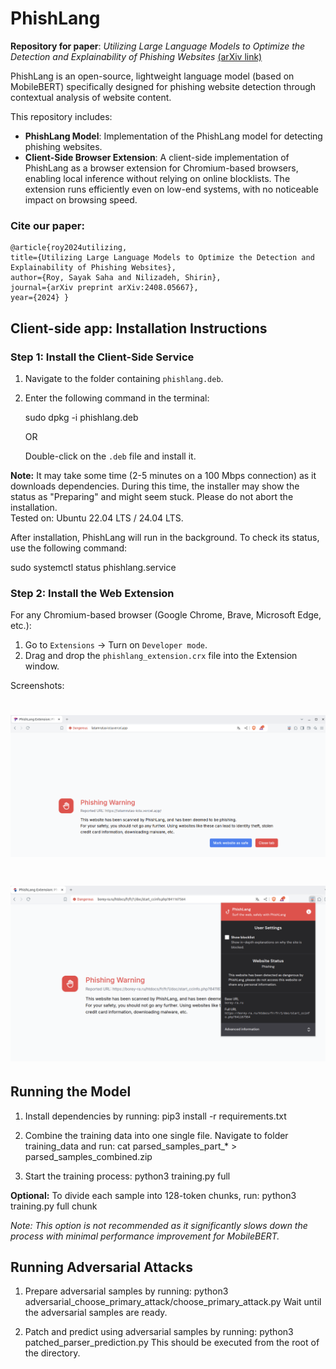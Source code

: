 # PhishLang

**Repository for paper**: *Utilizing Large Language Models to Optimize the Detection and Explainability of Phishing Websites* [(arXiv link)](https://arxiv.org/abs/2408.05667)

PhishLang is an open-source, lightweight language model (based on MobileBERT) specifically designed for phishing website detection through contextual analysis of website content.

This repository includes:
- **PhishLang Model**: Implementation of the PhishLang model for detecting phishing websites.
- **Client-Side Browser Extension**: A client-side implementation of PhishLang as a browser extension for Chromium-based browsers, enabling local inference without relying on online blocklists. The extension runs efficiently even on low-end systems, with no noticeable impact on browsing speed.

### Cite our paper:
```
@article{roy2024utilizing, 
title={Utilizing Large Language Models to Optimize the Detection and Explainability of Phishing Websites}, 
author={Roy, Sayak Saha and Nilizadeh, Shirin}, 
journal={arXiv preprint arXiv:2408.05667}, 
year={2024} }
```

## Client-side app: Installation Instructions

### Step 1: Install the Client-Side Service

1. Navigate to the folder containing `phishlang.deb`.
2. Enter the following command in the terminal:

   sudo dpkg -i phishlang.deb

   OR

   Double-click on the `.deb` file and install it.

**Note:** It may take some time (2-5 minutes on a 100 Mbps connection) as it downloads dependencies. During this time, the installer may show the status as "Preparing" and might seem stuck. Please do not abort the installation.  
Tested on: Ubuntu 22.04 LTS / 24.04 LTS.

After installation, PhishLang will run in the background. To check its status, use the following command:

   sudo systemctl status phishlang.service

### Step 2: Install the Web Extension

For any Chromium-based browser (Google Chrome, Brave, Microsoft Edge, etc.):

1. Go to `Extensions` -> Turn on `Developer mode`.
2. Drag and drop the `phishlang_extension.crx` file into the Extension window.

Screenshots:

# ![Alt text](/phishlang_clientside_app/screenshots/warning_page.png?raw=true "PhishLang Warning page")
# ![Alt text](/phishlang_clientside_app/screenshots/popup_menu.png?raw=true "PhishLang popup menu")


## Running the Model

1. Install dependencies by running: 
   pip3 install -r requirements.txt

2. Combine the training data into one single file. Navigate to folder training_data and run: cat parsed_samples_part_* > parsed_samples_combined.zip

3. Start the training process: 
   python3 training.py full

**Optional:** 
To divide each sample into 128-token chunks, run: 
   python3 training.py full chunk

*Note: This option is not recommended as it significantly slows down the process with minimal performance improvement for MobileBERT.*

## Running Adversarial Attacks

1. Prepare adversarial samples by running: 
   python3 adversarial_choose_primary_attack/choose_primary_attack.py 
   Wait until the adversarial samples are ready.

2. Patch and predict using adversarial samples by running: 
   python3 patched_parser_prediction.py 
   This should be executed from the root of the directory.





